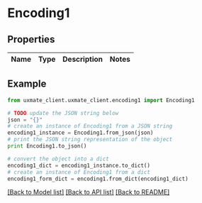 # Encoding1


## Properties
Name | Type | Description | Notes
------------ | ------------- | ------------- | -------------

## Example

```python
from uxmate_client.uxmate_client.encoding1 import Encoding1

# TODO update the JSON string below
json = "{}"
# create an instance of Encoding1 from a JSON string
encoding1_instance = Encoding1.from_json(json)
# print the JSON string representation of the object
print Encoding1.to_json()

# convert the object into a dict
encoding1_dict = encoding1_instance.to_dict()
# create an instance of Encoding1 from a dict
encoding1_form_dict = encoding1.from_dict(encoding1_dict)
```
[[Back to Model list]](../README.md#documentation-for-models) [[Back to API list]](../README.md#documentation-for-api-endpoints) [[Back to README]](../README.md)


